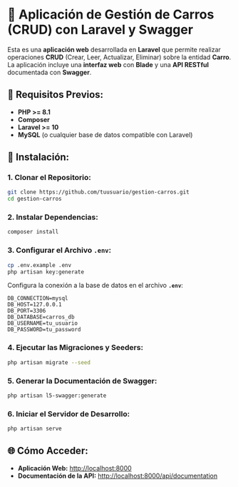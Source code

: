 
# 🚗 **Aplicación de Gestión de Carros (CRUD) con Laravel y Swagger**

Esta es una **aplicación web** desarrollada en **Laravel** que permite realizar operaciones **CRUD** (Crear, Leer, Actualizar, Eliminar) sobre la entidad **Carro**. La aplicación incluye una **interfaz web** con **Blade** y una **API RESTful** documentada con **Swagger**.

## 🧰 **Requisitos Previos:**

- **PHP >= 8.1**
- **Composer**
- **Laravel >= 10**
- **MySQL** (o cualquier base de datos compatible con Laravel)

## 🚀 **Instalación:**

### 1. **Clonar el Repositorio:**
```bash
git clone https://github.com/tuusuario/gestion-carros.git
cd gestion-carros
```

### 2. **Instalar Dependencias:**
```bash
composer install
```

### 3. **Configurar el Archivo `.env`:**
```bash
cp .env.example .env
php artisan key:generate
```

Configura la conexión a la base de datos en el archivo **`.env`**:
```env
DB_CONNECTION=mysql
DB_HOST=127.0.0.1
DB_PORT=3306
DB_DATABASE=carros_db
DB_USERNAME=tu_usuario
DB_PASSWORD=tu_password
```

### 4. **Ejecutar las Migraciones y Seeders:**
```bash
php artisan migrate --seed
```

### 5. **Generar la Documentación de Swagger:**
```bash
php artisan l5-swagger:generate
```

### 6. **Iniciar el Servidor de Desarrollo:**
```bash
php artisan serve
```

## 🌐 **Cómo Acceder:**

- **Aplicación Web:** [http://localhost:8000](http://localhost:8000)
- **Documentación de la API:** [http://localhost:8000/api/documentation](http://localhost:8000/api/documentation)
